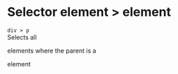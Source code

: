 # Selector element > element

`div > p`  
Selects all <p> elements where the parent is a 
<div> element
